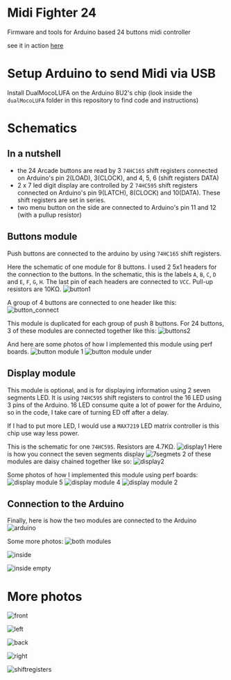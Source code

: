 # Midi Fighter 24

Firmware and tools for Arduino based 24 buttons midi controller

see it in action [here](https://www.youtube.com/watch?v=FosVgqp6nJg)

# Setup Arduino to send Midi via USB

Install DualMocoLUFA on the Arduino 8U2's chip
(look inside the `dualMocoLUFA` folder in this repository to find code and instructions)

# Schematics

## In a nutshell

 - the 24 Arcade buttons are read by 3 `74HC165` shift registers connected on Arduino's pin 2(LOAD), 3(CLOCK), and 4, 5, 6 (shift registers DATA) 
 - 2 x 7 led digit display are controlled by 2 `74HC595` shift registers connected on Arduino's pin 9(LATCH), 8(CLOCK) and 10(DATA). These shift registers are set in series.
 - two menu button on the side are connected to Arduino's pin 11 and 12 (with a pullup resistor)

## Buttons module
Push buttons are connected to the arduino by using `74HC165` shift registers.

Here the schematic of one module for 8 buttons. I used 2 5x1 headers for the connection to the buttons. In the schematic, this is the labels `A`, `B`, `C`, `D` and `E`, `F`, `G`, `H`. The last pin of each headers are connected to `VCC`. Pull-up resistors are 10KΩ.
![button1](https://cloud.githubusercontent.com/assets/2462139/19406542/e7c0f1be-92c2-11e6-920d-a341865de7c5.jpg)

A group of 4 buttons are connected to one header like this:
![button_connect](https://cloud.githubusercontent.com/assets/2462139/19406545/f8fe480a-92c2-11e6-8eab-4497147f179a.jpg)

This module is duplicated for each group of push 8 buttons.
For 24 buttons, 3 of these modules are connected together like this:
![buttons2](https://cloud.githubusercontent.com/assets/2462139/19406543/f2f55520-92c2-11e6-8f8c-428234ba1f08.JPG)

And here are some photos of how I implemented this module using perf boards.
![button module 1](https://cloud.githubusercontent.com/assets/2462139/19406548/01a3aaf4-92c3-11e6-976f-0342468acd63.JPG)
![button module under](https://cloud.githubusercontent.com/assets/2462139/19406550/06a73f70-92c3-11e6-94d2-ddd80137cba9.JPG)

## Display module
This module is optional, and is for displaying information using 2 seven segments LED.
It is using `74HC595` shift registers to control the 16 LED using 3 pins of the Arduino. 16 LED consume quite a lot of power for the Arduino, so in the code, I take care of turning ED off after a delay.

If I had to put more LED, I would use a `MAX7219` LED matrix controller is this chip use way less power.

This is the schematic for one `74HC595`. Resistors are 4.7KΩ.
![display1](https://cloud.githubusercontent.com/assets/2462139/19406554/15fb5ef2-92c3-11e6-9b94-cd431faec68f.jpg)
Here is how you connect the seven segments display
![7segmets](https://cloud.githubusercontent.com/assets/2462139/19406556/1ef6ce88-92c3-11e6-875f-9897b7435bdc.JPG)
2 of these modules are daisy chained together like so:
![display2](https://cloud.githubusercontent.com/assets/2462139/19406555/1a168bd8-92c3-11e6-89ca-1d1284efc49e.JPG)

Some photos of how I implemented this module using perf boards:
![display module 5](https://cloud.githubusercontent.com/assets/2462139/19406573/68eb7b9c-92c3-11e6-96cb-42bfdfc0f404.JPG)
![display module 4](https://cloud.githubusercontent.com/assets/2462139/19406574/6d1817a2-92c3-11e6-92b1-232b7bd2afd0.JPG)
![display module 2](https://cloud.githubusercontent.com/assets/2462139/19406575/753c9b4c-92c3-11e6-90c1-774cb24555da.JPG)


## Connection to the Arduino
Finally, here is how the two modules are connected to the Arduino
![arduino](https://cloud.githubusercontent.com/assets/2462139/19406562/34e74b1e-92c3-11e6-8588-e99ed15ccaef.JPG)

Some more photos:
![both modules](https://cloud.githubusercontent.com/assets/2462139/19406576/7f4d8f9c-92c3-11e6-8f71-dd0cbaf506c4.JPG)

![inside](https://cloud.githubusercontent.com/assets/2462139/19406563/3fc1a296-92c3-11e6-9dc8-861a3707acb7.JPG)

![inside empty](https://cloud.githubusercontent.com/assets/2462139/19406567/4eb5b3b4-92c3-11e6-9a1c-7389d86cff76.JPG)


# More photos

![front](https://cloud.githubusercontent.com/assets/2462139/13602789/2c77cb92-e57c-11e5-8c30-129de1032203.JPG)

![left](https://cloud.githubusercontent.com/assets/2462139/13602793/3979264c-e57c-11e5-9047-d57a520f9afd.JPG)

![back](https://cloud.githubusercontent.com/assets/2462139/13602795/3fc23138-e57c-11e5-8a2c-f87e0d586652.JPG)

![right](https://cloud.githubusercontent.com/assets/2462139/13602798/446ac42a-e57c-11e5-96e5-483d790f61e0.JPG)

![shiftregisters](https://cloud.githubusercontent.com/assets/2462139/13602802/4a83c0d2-e57c-11e5-9add-57483b9590d8.JPG)
